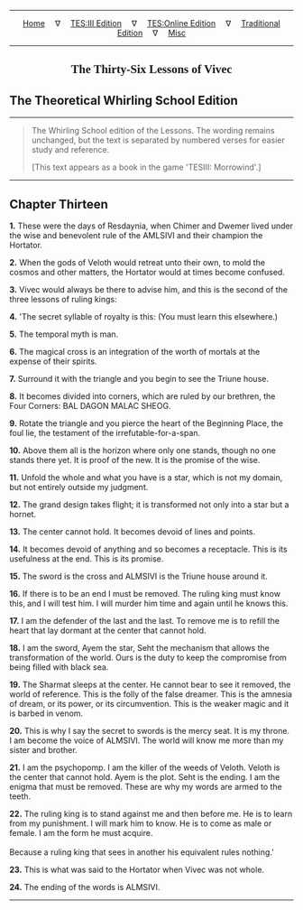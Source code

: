 
---

<!-- Jekyll Page Links -->

<center>
<a href="../../../../../index.html">Home</a>
&emsp;&nabla;&emsp;
<a href="../../../../index-tes3.html">TES:III Edition</a>
&emsp;&nabla;&emsp;
<a href="../../../../index-teso.html">TES:Online Edition</a>
&emsp;&nabla;&emsp;
<a href="../../../../index-traditional.html">Traditional Edition</a>
&emsp;&nabla;&emsp;
<a href="../../../../index-misc.html">Misc</a>
</center>

<!-- Markdown Body Below: -->

---

<center>
<h2><span style="font-family:Georgia">The Thirty-Six Lessons of Vivec</span></h2>
</center>

## The Theoretical Whirling School Edition

---

> The Whirling School edition of the Lessons. The wording remains unchanged, but the text is separated by numbered verses for easier study and reference.
>
> \[This text appears as a book in the game 'TESIII: Morrowind'.\]

---

## Chapter Thirteen

__1.__ These were the days of Resdaynia, when Chimer and Dwemer lived under the wise and benevolent rule of the AMLSIVI and their champion the Hortator.

__2.__ When the gods of Veloth would retreat unto their own, to mold the cosmos and other matters, the Hortator would at times become confused.

__3.__ Vivec would always be there to advise him, and this is the second of the three lessons of ruling kings:

__4.__ 'The secret syllable of royalty is this: (You must learn this elsewhere.)

__5.__ The temporal myth is man.

__6.__ The magical cross is an integration of the worth of mortals at the expense of their spirits.

__7.__ Surround it with the triangle and you begin to see the Triune house.

__8.__ It becomes divided into corners, which are ruled by our brethren, the Four Corners: BAL DAGON MALAC SHEOG.

__9.__ Rotate the triangle and you pierce the heart of the Beginning Place, the foul lie, the testament of the irrefutable-for-a-span.

__10.__ Above them all is the horizon where only one stands, though no one stands there yet. It is proof of the new. It is the promise of the wise.

__11.__ Unfold the whole and what you have is a star, which is not my domain, but not entirely outside my judgment.

__12.__ The grand design takes flight; it is transformed not only into a star but a hornet.

__13.__ The center cannot hold. It becomes devoid of lines and points.

__14.__ It becomes devoid of anything and so becomes a receptacle. This is its usefulness at the end. This is its promise.

__15.__ The sword is the cross and ALMSIVI is the Triune house around it.

__16.__ If there is to be an end I must be removed. The ruling king must know this, and I will test him. I will murder him time and again until he knows this.

__17.__ I am the defender of the last and the last. To remove me is to refill the heart that lay dormant at the center that cannot hold.

__18.__ I am the sword, Ayem the star, Seht the mechanism that allows the transformation of the world. Ours is the duty to keep the compromise from being filled with black sea.

__19.__ The Sharmat sleeps at the center. He cannot bear to see it removed, the world of reference. This is the folly of the false dreamer. This is the amnesia of dream, or its power, or its circumvention. This is the weaker magic and it is barbed in venom.

__20.__ This is why I say the secret to swords is the mercy seat. It is my throne. I am become the voice of ALMSIVI. The world will know me more than my sister and brother.

__21.__ I am the psychopomp. I am the killer of the weeds of Veloth. Veloth is the center that cannot hold. Ayem is the plot. Seht is the ending. I am the enigma that must be removed. These are why my words are armed to the teeth.

__22.__ The ruling king is to stand against me and then before me. He is to learn from my punishment. I will mark him to know. He is to come as male or female. I am the form he must acquire.\
\
Because a ruling king that sees in another his equivalent rules nothing.'

__23.__ This is what was said to the Hortator when Vivec was not whole.

__24.__ The ending of the words is ALMSIVI.

---
